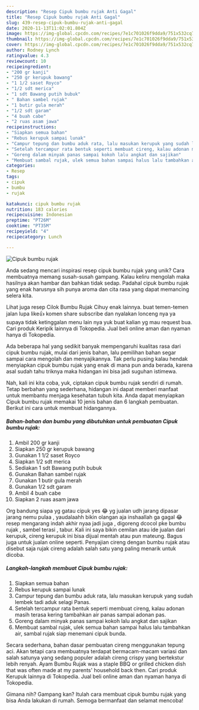 ```yaml
---
description: "Resep Cipuk bumbu rujak Anti Gagal"
title: "Resep Cipuk bumbu rujak Anti Gagal"
slug: 439-resep-cipuk-bumbu-rujak-anti-gagal
date: 2020-11-13T11:02:01.804Z
image: https://img-global.cpcdn.com/recipes/7e1c701026f9dda9/751x532cq70/cipuk-bumbu-rujak-foto-resep-utama.jpg
thumbnail: https://img-global.cpcdn.com/recipes/7e1c701026f9dda9/751x532cq70/cipuk-bumbu-rujak-foto-resep-utama.jpg
cover: https://img-global.cpcdn.com/recipes/7e1c701026f9dda9/751x532cq70/cipuk-bumbu-rujak-foto-resep-utama.jpg
author: Rodney Lynch
ratingvalue: 4.3
reviewcount: 10
recipeingredient:
- "200 gr kanji"
- "250 gr kerupuk bawang"
- "1 1/2 saset Royco"
- "1/2 sdt merica"
- "1 sdt Bawang putih bubuk"
- " Bahan sambel rujak"
- "1 butir gula merah"
- "1/2 sdt garam"
- "4 buah cabe"
- "2 ruas asam jawa"
recipeinstructions:
- "Siapkan semua bahan"
- "Rebus kerupuk sampai lunak"
- "Campur tepung dan bumbu aduk rata, lalu masukan kerupuk yang sudah lembek tadi aduk selagi Panas."
- "Setelah tercampur rata bentuk seperti membuat cireng, kalau adonan masih terasa kering tambahkan air panas sampai adonan pas."
- "Goreng dalam minyak panas sampai kokoh lalu angkat dan sajikan"
- "Membuat sambal rujak, ulek semua bahan sampai halus lalu tambahkan air, sambal rujak siap menemani cipuk bunda."
categories:
- Resep
tags:
- cipuk
- bumbu
- rujak

katakunci: cipuk bumbu rujak 
nutrition: 183 calories
recipecuisine: Indonesian
preptime: "PT26M"
cooktime: "PT35M"
recipeyield: "4"
recipecategory: Lunch

---
```



![Cipuk bumbu rujak](https://img-global.cpcdn.com/recipes/7e1c701026f9dda9/751x532cq70/cipuk-bumbu-rujak-foto-resep-utama.jpg)

Anda sedang mencari inspirasi resep cipuk bumbu rujak yang unik? Cara membuatnya memang susah-susah gampang. Kalau keliru mengolah maka hasilnya akan hambar dan bahkan tidak sedap. Padahal cipuk bumbu rujak yang enak harusnya sih punya aroma dan cita rasa yang dapat memancing selera kita.

Lihat juga resep Cilok Bumbu Rujak Cihuy enak lainnya. buat temen-temen jalan lupa like👍 komen share subscribe dan nyalakan lonceng nya ya supaya tidak ketinggalan menu lain nya yuk buat kalian yg mau request bua. Cari produk Keripik lainnya di Tokopedia. Jual beli online aman dan nyaman hanya di Tokopedia.

Ada beberapa hal yang sedikit banyak mempengaruhi kualitas rasa dari cipuk bumbu rujak, mulai dari jenis bahan, lalu pemilihan bahan segar sampai cara mengolah dan menyajikannya. Tak perlu pusing kalau hendak menyiapkan cipuk bumbu rujak yang enak di mana pun anda berada, karena asal sudah tahu triknya maka hidangan ini bisa jadi suguhan istimewa.


Nah, kali ini kita coba, yuk, ciptakan cipuk bumbu rujak sendiri di rumah. Tetap berbahan yang sederhana, hidangan ini dapat memberi manfaat untuk membantu menjaga kesehatan tubuh kita. Anda dapat menyiapkan Cipuk bumbu rujak memakai 10 jenis bahan dan 6 langkah pembuatan. Berikut ini cara untuk membuat hidangannya.

<!--inarticleads1-->

##### Bahan-bahan dan bumbu yang dibutuhkan untuk pembuatan Cipuk bumbu rujak:

1. Ambil 200 gr kanji
1. Siapkan 250 gr kerupuk bawang
1. Gunakan 1 1/2 saset Royco
1. Siapkan 1/2 sdt merica
1. Sediakan 1 sdt Bawang putih bubuk
1. Gunakan  Bahan sambel rujak
1. Gunakan 1 butir gula merah
1. Gunakan 1/2 sdt garam
1. Ambil 4 buah cabe
1. Siapkan 2 ruas asam jawa


Org bandung siapa yg gatau cipuk yes 😂 yg jualan udh jarang dipasar jarang nemu pulaa , yaudalaahh bikin olangan aja inshaallah ga gagal 😂 resep mengarang indah akhir nyaa jadi juga , digoreng dcocol pke bumbu rujak , sambel terasi , tabur. Kali ini saya bikin cemilan atau ide jualan dari kerupuk, cireng kerupuk ini bisa dijual mentah atau pun mateung. Bagus juga untuk jualan online seperti. Penyajian cireng dengan bumbu rujak atau disebut saja rujak cireng adalah salah satu yang paling menarik untuk dicoba. 

<!--inarticleads2-->

##### Langkah-langkah membuat Cipuk bumbu rujak:

1. Siapkan semua bahan
1. Rebus kerupuk sampai lunak
1. Campur tepung dan bumbu aduk rata, lalu masukan kerupuk yang sudah lembek tadi aduk selagi Panas.
1. Setelah tercampur rata bentuk seperti membuat cireng, kalau adonan masih terasa kering tambahkan air panas sampai adonan pas.
1. Goreng dalam minyak panas sampai kokoh lalu angkat dan sajikan
1. Membuat sambal rujak, ulek semua bahan sampai halus lalu tambahkan air, sambal rujak siap menemani cipuk bunda.


Secara sederhana, bahan dasar pembuatan cireng menggunakan tepung aci. Akan tetapi cara membuatnya terdapat bermacam-macam variasi dan salah satunya yang sedang populer adalah cireng crispy yang bertekstur lebih renyah. Ayam Bumbu Rujak was a staple BBQ or grilled chicken dish that was often made at my parents&#39; household back then. Cari produk Kerupuk lainnya di Tokopedia. Jual beli online aman dan nyaman hanya di Tokopedia. 

Gimana nih? Gampang kan? Itulah cara membuat cipuk bumbu rujak yang bisa Anda lakukan di rumah. Semoga bermanfaat dan selamat mencoba!
